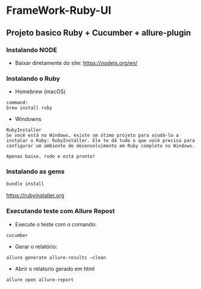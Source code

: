 # FrameWork-Ruby-UI

## Projeto basico Ruby + Cucumber + allure-plugin

### Instalando NODE
- Baixar diretamente do site: https://nodejs.org/en/

### Instalando o Ruby

- Homebrew (macOS)
```
command:
brew install ruby
```

- Windowns
```
RubyInstaller
Se você está no Windows, existe um ótimo projeto para ajudá-lo a instalar o Ruby: RubyInstaller. Ele te dá tudo o que você precisa para configurar um ambiente de desenvolvimento em Ruby completo no Windows.

Apenas baixe, rode e está pronto!
```
### Instalando as gems

```ruby
bundle install
```

https://rubyinstaller.org

### Executando teste com Allure Repost

- Execute o teste com o comando: 

```
cucumber
```

- Gerar o relatório:

```
allure generate allure-results —clean
```

- Abrir o relatorio gerado em html

```
allure open allure-report
```
